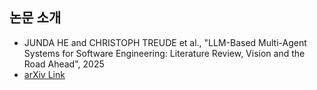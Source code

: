 
## 논문 소개

* JUNDA HE and CHRISTOPH TREUDE et al., "LLM-Based Multi-Agent Systems for Software Engineering: Literature Review, Vision and the Road Ahead", 2025
* [arXiv Link](https://arxiv.org/pdf/2404.04834)

